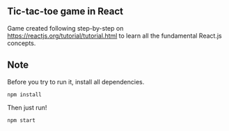 ## Tic-tac-toe game in React

Game created following step-by-step on https://reactjs.org/tutorial/tutorial.html to learn all the fundamental React.js concepts.  

## Note

Before you try to run it, install all dependencies.

`npm install`

Then just run!

`npm start`